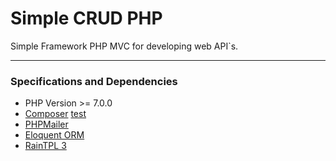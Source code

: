 # Simple CRUD PHP

Simple Framework PHP MVC for developing web API`s.

***

### Specifications and Dependencies

- PHP Version >= 7.0.0
- [Composer](https://getcomposer.org/) <a href="https://getcomposer.org/" target="_blank">test</a>
- [PHPMailer](https://github.com/PHPMailer/PHPMailer)
- [Eloquent ORM](https://laravel-docs-pt-br.readthedocs.io/en/latest/eloquent/)
- [RainTPL 3](https://github.com/feulf/raintpl3)

